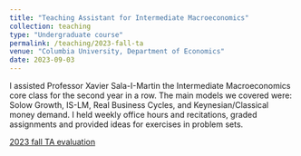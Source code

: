 ```yaml
---
title: "Teaching Assistant for Intermediate Macroeconomics"
collection: teaching
type: "Undergraduate course"
permalink: /teaching/2023-fall-ta
venue: "Columbia University, Department of Economics"
date: 2023-09-03
---
```


I assisted Professor Xavier Sala-I-Martin the Intermediate Macroeconomics core class for the second year in a row. The main models we covered were: Solow Growth, IS-LM, Real Business Cycles, and Keynesian/Classical money demand. I held weekly office hours and recitations, graded assignments and provided ideas for exercises in problem sets.


[2023 fall TA evaluation]()
